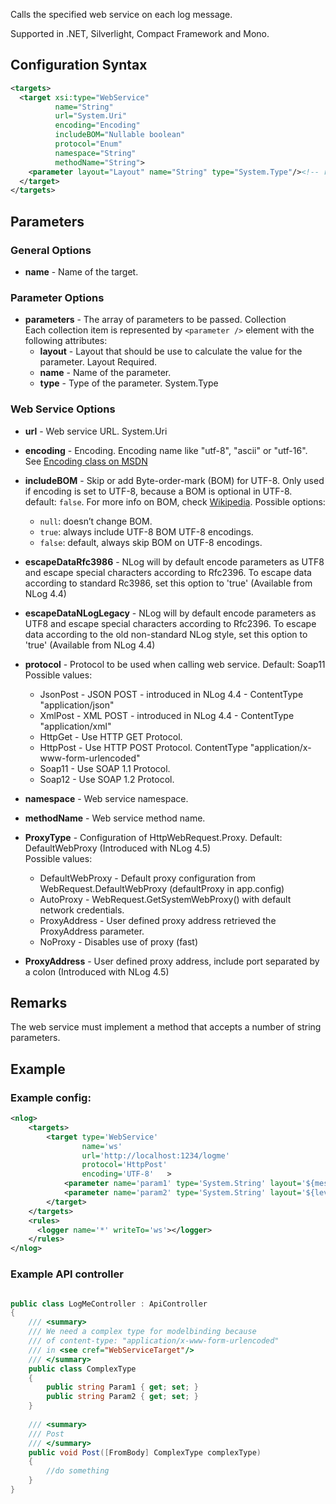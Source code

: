 Calls the specified web service on each log message. 

Supported in .NET, Silverlight, Compact Framework and Mono.

## Configuration Syntax
```xml
<targets>
  <target xsi:type="WebService"
          name="String"
          url="System.Uri"
          encoding="Encoding"
          includeBOM="Nullable boolean"
          protocol="Enum"
          namespace="String"
          methodName="String">
    <parameter layout="Layout" name="String" type="System.Type"/><!-- repeated -->
  </target>
</targets>
```

## Parameters
### General Options
* **name** - Name of the target.

### Parameter Options
* **parameters** - The array of parameters to be passed. Collection  
Each collection item is represented by `<parameter />` element with the following attributes:  
  * **layout** - Layout that should be use to calculate the value for the parameter. Layout Required.
  * **name** - Name of the parameter.
  * **type** - Type of the parameter. System.Type

### Web Service Options
* **url** - Web service URL. System.Uri

* **encoding** - Encoding. Encoding name like "utf-8", "ascii" or "utf-16". See [Encoding class on MSDN](http://msdn.microsoft.com/en-us/library/system.text.encoding%28v=vs.110%29.aspx)

* **includeBOM** - Skip or add Byte-order-mark (BOM) for UTF-8. Only used if encoding is set to UTF-8, because a BOM is optional in UTF-8.  default: `false`. For more info on BOM, check [Wikipedia](https://en.wikipedia.org/wiki/Byte_order_mark).
Possible options: 
  - `null`: doesn’t change BOM. 
  - `true`: always include UTF-8 BOM UTF-8 encodings. 
  - `false`: default, always skip BOM on UTF-8 encodings.

* **escapeDataRfc3986** - NLog will by default encode parameters as UTF8 and escape special characters according to Rfc2396. To escape data according to standard Rc3986, set this option to 'true' (Available from NLog 4.4)

* **escapeDataNLogLegacy** - NLog will by default encode parameters as UTF8 and escape special characters according to Rfc2396. To escape data according to the old non-standard NLog style, set this option to 'true' (Available from NLog 4.4)

* **protocol** - Protocol to be used when calling web service. Default: Soap11  
Possible values:  
  * JsonPost - JSON POST  - introduced in NLog 4.4 - ContentType "application/json"
  * XmlPost - XML POST - introduced in NLog 4.4 -  ContentType "application/xml"
  * HttpGet - Use HTTP GET Protocol.
  * HttpPost - Use HTTP POST Protocol.  ContentType "application/x-www-form-urlencoded"
  * Soap11 - Use SOAP 1.1 Protocol.
  * Soap12 - Use SOAP 1.2 Protocol.

* **namespace** - Web service namespace.

* **methodName** - Web service method name.

* **ProxyType** - Configuration of HttpWebRequest.Proxy. Default: DefaultWebProxy (Introduced with NLog 4.5)  
Possible values:
  * DefaultWebProxy - Default proxy configuration from WebRequest.DefaultWebProxy (defaultProxy in app.config)
  * AutoProxy - WebRequest.GetSystemWebProxy() with default network credentials.
  * ProxyAddress - User defined proxy address retrieved the ProxyAddress parameter.
  * NoProxy - Disables use of proxy (fast)

* **ProxyAddress** - User defined proxy address, include port separated by a colon (Introduced with NLog 4.5) 

## Remarks
The web service must implement a method that accepts a number of string parameters.

## Example

### Example config:

```xml
<nlog>
    <targets>
        <target type='WebService'
                name='ws'
                url='http://localhost:1234/logme'
                protocol='HttpPost'
                encoding='UTF-8'   >
            <parameter name='param1' type='System.String' layout='${message}'/> 
            <parameter name='param2' type='System.String' layout='${level}'/>
        </target>
    </targets>
    <rules>
      <logger name='*' writeTo='ws'></logger>
    </rules>
</nlog>
```

### Example API controller

```c#

public class LogMeController : ApiController
{
    /// <summary>
    /// We need a complex type for modelbinding because 
    /// of content-type: "application/x-www-form-urlencoded" 
    /// in <see cref="WebServiceTarget"/>
    /// </summary>
    public class ComplexType
    {
        public string Param1 { get; set; }
        public string Param2 { get; set; }
    }
    
    /// <summary>
    /// Post
    /// </summary>
    public void Post([FromBody] ComplexType complexType)
    {
        //do something
    }
}
```